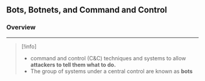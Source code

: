 ## Bots, Botnets, and Command and Control

### Overview 
---
>[!info]
>- command and control (C&C) techniques and systems to allow **attackers to tell them what to do.**
>- The group of systems under a central control are known as **bots**


